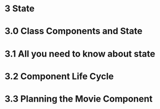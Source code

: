 # 3 State

# 3.0 Class Components and State

# 3.1 All you need to know about state

# 3.2 Component Life Cycle

# 3.3 Planning the Movie Component